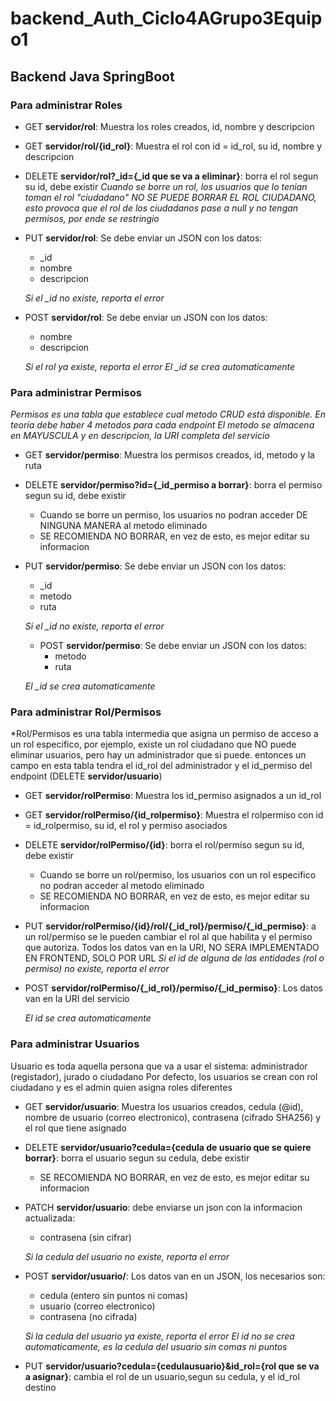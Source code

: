 # backend_Auth_Ciclo4AGrupo3Equipo1
## Backend Java SpringBoot

### Para administrar Roles
- GET **servidor/rol**: Muestra los roles creados, id, nombre y descripcion
- GET **servidor/rol/{id_rol}**: Muestra el rol con id = id_rol, su id, nombre y descripcion
- DELETE **servidor/rol?_id={_id que se va a eliminar}**: borra el rol segun su id, debe existir
    *Cuando se borre un rol, los usuarios que lo tenian toman el rol "ciudadano"
    NO SE PUEDE BORRAR EL ROL CIUDADANO, esto provoca que el rol de los ciudadanos pase a null y no tengan permisos, 
    por ende se restringio*
- PUT **servidor/rol**: Se debe enviar un JSON con los datos:
  - _id
  - nombre
  - descripcion 

  *Si el _id no existe, reporta el error*
  
- POST **servidor/rol**: Se debe enviar un JSON con los datos:
  - nombre
  - descripcion
  
  *Si el rol ya existe, reporta el error*
  *El _id se crea automaticamente*
  
### Para administrar Permisos
*Permisos es una tabla que establece cual metodo CRUD está disponible. En teoría debe haber 4 metodos para cada endpoint
El metodo se almacena en MAYUSCULA y en descripcion, la URI completa del servicio*

- GET **servidor/permiso**: Muestra los permisos creados, id, metodo y la ruta
- DELETE **servidor/permiso?id={_id_permiso a borrar}**: borra el permiso segun su id, debe existir
    - Cuando se borre un permiso, los usuarios no podran acceder DE NINGUNA MANERA al metodo eliminado
    - SE RECOMIENDA NO BORRAR, en vez de esto, es mejor editar su informacion 
- PUT **servidor/permiso**: Se debe enviar un JSON con los datos:
    - _id
    - metodo
    - ruta

  *Si el _id no existe, reporta el error*
  - POST **servidor/permiso**: Se debe enviar un JSON con los datos:
      - metodo
      - ruta

  *El _id se crea automaticamente*
  
### Para administrar Rol/Permisos
*Rol/Permisos es una tabla intermedia que asigna un permiso de acceso a un rol especifico,
por ejemplo, existe un rol ciudadano que NO puede eliminar usuarios, pero hay un administrador que si puede.
entonces un campo en esta tabla tendra el id_rol del administrador y el id_permiso del endpoint (DELETE **servidor/usuario**)

- GET **servidor/rolPermiso**: Muestra los id_permiso asignados a un id_rol
- GET **servidor/rolPermiso/{id_rolpermiso}**: Muestra el rolpermiso con id = id_rolpermiso, su id, el rol y permiso asociados
- DELETE **servidor/rolPermiso/{id}**: borra el rol/permiso segun su id, debe existir
  - Cuando se borre un rol/permiso, los usuarios con un rol especifico no podran acceder al metodo eliminado
  - SE RECOMIENDA NO BORRAR, en vez de esto, es mejor editar su informacion
- PUT **servidor/rolPermiso/{id}/rol/{_id_rol}/permiso/{_id_permiso}**: a un rol/permiso se le pueden cambiar el rol al que habilita y el permiso que autoriza. Todos los datos van en la URI, NO SERA IMPLEMENTADO EN FRONTEND, SOLO POR URL
  *Si el id de alguna de las entidades (rol o permiso) no existe, reporta el error*
- POST **servidor/rolPermiso/{_id_rol}/permiso/{_id_permiso}**: Los datos van en la URI del servicio

  *El id se crea automaticamente*
  
### Para administrar Usuarios
Usuario es toda aquella persona que va a usar el sistema: administrador (registador), jurado o ciudadano
Por defecto, los usuarios se crean con rol ciudadano y es el admin quien asigna roles diferentes

- GET **servidor/usuario**: Muestra los usuarios creados, cedula (@id), nombre de usuario (correo electronico), 
  contrasena (cifrado SHA256) y el rol que tiene asignado
- DELETE **servidor/usuario?cedula={cedula de usuario que se quiere borrar}**: borra el usuario segun su cedula, debe existir
  - SE RECOMIENDA NO BORRAR, en vez de esto, es mejor editar su informacion
- PATCH **servidor/usuario**: debe enviarse un json con la informacion actualizada:
    - contrasena (sin cifrar)
  
  *Si la cedula del usuario no existe, reporta el error*
- POST **servidor/usuario/**: Los datos van en un JSON, los necesarios son:
  - cedula (entero sin puntos ni comas)
  - usuario (correo electronico)
  - contrasena (no cifrada)
  
  *Si la cedula del usuario ya existe, reporta el error*
  *El id no se crea automaticamente, es la cedula del usuario sin comas ni puntos*
- PUT **servidor/usuario?cedula={cedulausuario}&id_rol={rol que se va a asignar}**: cambia el rol de un usuario,segun su cedula, y el id_rol destino

